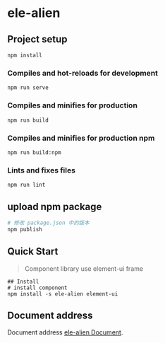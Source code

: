 # ele-alien

## Project setup
```
npm install
```

### Compiles and hot-reloads for development
```
npm run serve
```

### Compiles and minifies for production
```
npm run build
```

### Compiles and minifies for production npm
```
npm run build:npm
```

### Lints and fixes files
```
npm run lint
```

## upload npm package

```bash
# 修改 package.json 中的版本
npm publish

```

## Quick Start

> Component library use element-ui frame

```shell
## Install
# install component
npm install -s ele-alien element-ui

```

## Document address

Document address [ele-alien Document](http://cccary.gitee.io/alien-docs/alien-commponent/).
